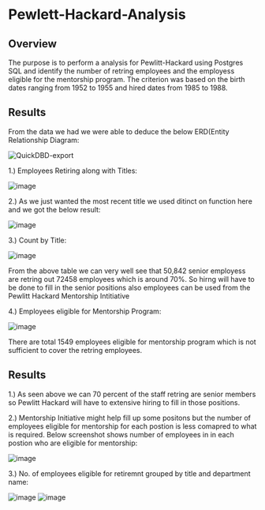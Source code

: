 # Pewlett-Hackard-Analysis

## Overview

The purpose is to perform a analysis for Pewlitt-Hackard using Postgres SQL and identify the number of retring employees and the employess eligible for the mentorship
program. The criterion was based on the birth dates ranging from 1952 to 1955 and hired dates from 1985 to 1988.


## Results

From the data we had we were able to deduce the below ERD(Entity Relationship Diagram:

![QuickDBD-export](https://user-images.githubusercontent.com/99941484/165008487-f7771fce-3277-4f95-80fc-3be9d8287905.png)


1.) Employees Retiring along with Titles:

![image](https://user-images.githubusercontent.com/99941484/165008814-8628d1ce-a509-4177-b71e-1f8db36df545.png)

2.) As we just wanted the most recent title we used ditinct on function here and we got the below result:

![image](https://user-images.githubusercontent.com/99941484/165008980-cdb3fc49-ec32-4776-bd01-320768ef662e.png)

3.) Count by Title:

![image](https://user-images.githubusercontent.com/99941484/165009078-8fcc34ae-acec-4dd9-bd98-2250f019f7c8.png)

From the above table we can very well see that 50,842 senior employess are retring out 72458 employees which is around 70%.
So hirng will have to be done to fill in the senior positions also employees can be used from the Pewlitt Hackard Mentorship Intitiative

4.) Employees eligible for Mentorship Program:

![image](https://user-images.githubusercontent.com/99941484/165009734-73e22d16-a7be-4aa8-8b9d-c60296c568c1.png)

There are total 1549 employees eligible for mentorship program which is not sufficient to cover the retring employees.


## Results

1.) As seen above we can 70 percent of the staff retring are senior members so Pewlitt Hackard will have to extensive hiring to fill in those positions.

2.) Mentorship Initiative might help fill up some positons but the number of employees eligible for mentorship for each postion is less comapred to what is required.
Below screenshot shows number of employees in in each postion who are eligible for mentorship:

![image](https://user-images.githubusercontent.com/99941484/165015801-791cbd5f-de59-446c-ba76-0cd5926ad0e6.png)

3.) No. of employees eligible for retiremnt grouped by title and department name:

![image](https://user-images.githubusercontent.com/99941484/165016394-9138cfc7-d619-4420-9d30-1d9a49b0681d.png) ![image](https://user-images.githubusercontent.com/99941484/165016429-832f1426-dd2b-4c71-94a9-f6f9209ab4d7.png)




